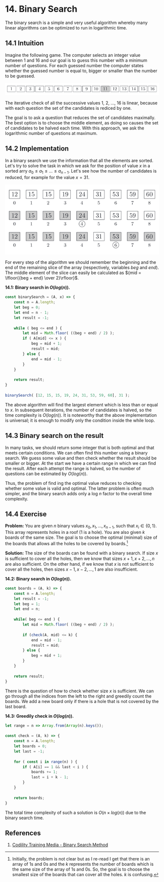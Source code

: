# 14. Binary Search

The binary search is a simple and very useful algorithm whereby many linear algorithms can be optimized to run in logarithmic time.

## 14.1 Intuition

Imagine the following game. The computer selects an integer value between 1 and 16 and our goal is to guess this number with a minimum number of questions. For each guessed number the computer states whether the guessed number is equal to, bigger or smaller than the number to be guessed.

![A sequence of numbers 1 to 16](/.attachments/binary-search-sequence.png)

The iterative check of all the successive values 1, 2, &hellip;, 16 is linear, because with each question the set of the candidates is rediced by one.

The goal is to ask a question that reduces the set of candidates maximally. The best option is to choose the middle element, as doing so causes the set of candidates to be halved each time. With this approach, we ask the logarithmic number of questions at maximum.

## 14.2 Implementation

In a binary search we use the information that all the elements are sorted. Let's try to solve the task in which we ask for the position of value $x$ in a sorted arry ${a_0 \leq a_1 \leq \ldots \leq a_{n - 1} }$. Let's see how the number of candidates is reduced, for example for the value ${x = 31}$.

![Stages of searching through sequence](/.attachments/binary-search-sequences.png)

For every step of the algorithm we should remember the beginning and the end of the remaining slice of the array (respectively, variables _beg_ and _end_). The middle element of the slice can easily be calculated as ${mid = \lfloor{{beg + end} \over 2}\rfloor}$.

**14.1: Binary search in ${O(log(n))}.$**
```js
const binarySearch = (A, x) => {
    const n = A.length;
    let beg = 0;
    let end = n - 1;
    let result = -1;

    while ( beg <= end ) {
        let mid = Math.floor( ((beg + end) / 2) );
        if ( A[mid] <= x ) {
            beg = mid + 1;
            result = mid;
        } else {
            end = mid - 1;
        }
    }

    return result;
}

binarySearch( [12, 15, 15, 19, 24, 31, 53, 59, 60], 31 );
```

The above algorithm will find the largest element which is less than or equal to $x$. In subsequent iterations, the number of candidates is halved, so the time complexity is ${O(log(n))}$. It is noteworthy that the above implementation is universal; it is enough to modify only the condition inside the while loop.

## 14.3 Binary search on the result

In many tasks, we should return some integer that is both optimal and that meets certain conditions. We can often find this number using a binary search. We guess some value and then check whether the result should be smaller or bigger. At the start we have a certain range in which we can find the result. After each attempt the range is halved, so the number of questions can be estimated by ${O(log(n))}$.

Thus, the problem of find ing the optimal value reduces to checking whether some value is valid and optimal. The latter problem is often much simpler, and the binary search adds only a log $n$ factor to the overall time complexity.

## 14.4 Exercise

**Problem:** You are given $n$ binary values ${x_0, x_1, \ldots, x_{n - 1}}$, such that ${x_i \in \{ 0,1 \}}$. This array represents holes in a roof (1 is a hole). You are also given $k$ boards of the same size. The goal is to choose the optimal (minimal) size of the boards that allows all the holes to be covered by boards.[^1]

**Solution:** The size of the boards can be found with a binary search. If size $x$ is suﬃcient to cover all the holes, then we know that sizes ${x + 1, x + 2, \ldots, n}$ are also sufficient. On the other hand, if we know that $x$ is not sufficient to cover all the holes, then sizes ${x - 1, x - 2, \dots, 1}$ are also insufficient.

**14.2: Binary search in ${O(log(n))}$.**
```js
const boards = (A, k) => {
    const n = A.length;
    let result = -1;
    let beg = 1;
    let end = n;

    while( beg <= end ) {
        let mid = Math.floor( ((beg + end) / 2) );

        if (check(A, mid) <= k) {
            end = mid - 1;
            result = mid;
        } else {
            beg = mid + 1;
        }
    }

    return result;
}
```

There is the question of how to check whether size $x$ is sufficient. We can go through all the indices from the left to the right and greedily count the boards. We add a new board only if there is a hole that is not covered by the last board.

**14.3: Greedily check in ${O(log(n))}$.**
```js
let range = n => Array.from(Array(n).keys());

const check = (A, k) => {
    const n = A.length;
    let boards = 0;
    let last = -1;

    for ( const i in range(n) ) {
        if ( A[i] == 1 && last < i ) {
            boards += 1;
            last = i + k - 1;
        }
    }
    
    return boards;
}
```

The total time complexity of such a solution is ${O(n \times log(n))}$ due to the binary search time.

## References

1. [Codility Training Media - Binary Search Method](https://codility.com/media/train/12-BinarySearch.pdf)


[^1]: Initially, the problem is not clear but as I re-read I get that there is an array of 1s and 0s and the $k$ represents the number of boards which is the same size of the array of 1s and 0s. So, the goal is to choose the smallest size of the boards that can cover all the holes. $k$ is confusing.